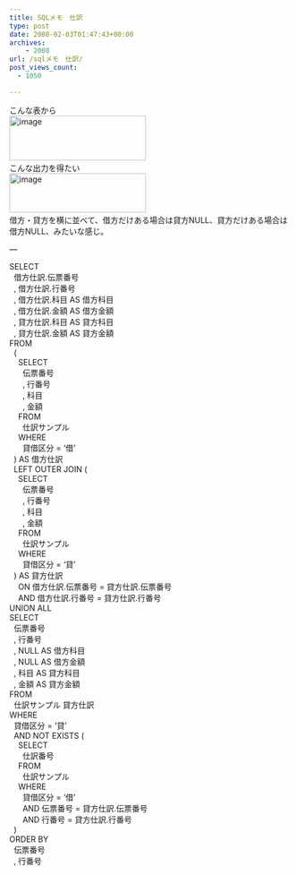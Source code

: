 ```yaml
---
title: SQLメモ　仕訳
type: post
date: 2008-02-03T01:47:43+00:00
archives:
    - 2008
url: /sqlメモ　仕訳/
post_views_count:
  - 1050

---
```

こんな表から  
[<img style="border-right: 0px; border-top: 0px; border-left: 0px; border-bottom: 0px" height="80" alt="image" src="https://i1.wp.com/jqinglong.html.xdomain.jp/bimg/image_thumb_8.png?resize=244%2C80" width="244" border="0" data-recalc-dims="1" />][1]&nbsp;  
こんな出力を得たい  
[<img style="border-right: 0px; border-top: 0px; border-left: 0px; border-bottom: 0px" height="70" alt="image" src="https://i0.wp.com/jqinglong.html.xdomain.jp/bimg/image_thumb_9.png?resize=244%2C70" width="244" border="0" data-recalc-dims="1" />][2]&nbsp;  
借方・貸方を横に並べて、借方だけある場合は貸方NULL、貸方だけある場合は借方NULL、みたいな感じ。 

&#8212; 

SELECT  
&nbsp; 借方仕訳.伝票番号  
&nbsp; , 借方仕訳.行番号  
&nbsp; , 借方仕訳.科目 AS 借方科目  
&nbsp; , 借方仕訳.金額 AS 借方金額  
&nbsp; , 貸方仕訳.科目 AS 貸方科目  
&nbsp; , 貸方仕訳.金額 AS 貸方金額  
FROM  
&nbsp; (  
&nbsp;&nbsp;&nbsp; SELECT  
&nbsp;&nbsp;&nbsp;&nbsp;&nbsp; 伝票番号  
&nbsp;&nbsp;&nbsp;&nbsp;&nbsp; , 行番号  
&nbsp;&nbsp;&nbsp;&nbsp;&nbsp; , 科目  
&nbsp;&nbsp;&nbsp;&nbsp;&nbsp; , 金額  
&nbsp;&nbsp;&nbsp; FROM  
&nbsp;&nbsp;&nbsp;&nbsp;&nbsp; 仕訳サンプル  
&nbsp;&nbsp;&nbsp; WHERE  
&nbsp;&nbsp;&nbsp;&nbsp;&nbsp; 貸借区分 = &#8216;借&#8217;  
&nbsp; ) AS 借方仕訳  
&nbsp; LEFT OUTER JOIN (  
&nbsp;&nbsp;&nbsp; SELECT  
&nbsp;&nbsp;&nbsp;&nbsp;&nbsp; 伝票番号  
&nbsp;&nbsp;&nbsp;&nbsp;&nbsp; , 行番号  
&nbsp;&nbsp;&nbsp;&nbsp;&nbsp; , 科目  
&nbsp;&nbsp;&nbsp;&nbsp;&nbsp; , 金額  
&nbsp;&nbsp;&nbsp; FROM  
&nbsp;&nbsp;&nbsp;&nbsp;&nbsp; 仕訳サンプル&nbsp;  
&nbsp;&nbsp;&nbsp; WHERE  
&nbsp;&nbsp;&nbsp;&nbsp;&nbsp; 貸借区分 = &#8216;貸&#8217;  
&nbsp; ) AS 貸方仕訳  
&nbsp;&nbsp;&nbsp; ON 借方仕訳.伝票番号 = 貸方仕訳.伝票番号  
&nbsp;&nbsp;&nbsp; AND 借方仕訳.行番号 = 貸方仕訳.行番号  
UNION ALL  
SELECT  
&nbsp; 伝票番号  
&nbsp; , 行番号  
&nbsp; , NULL AS 借方科目  
&nbsp; , NULL AS 借方金額  
&nbsp; , 科目 AS 貸方科目  
&nbsp; , 金額 AS 貸方金額  
FROM  
&nbsp; 仕訳サンプル 貸方仕訳  
WHERE  
&nbsp; 貸借区分 = &#8216;貸&#8217;  
&nbsp; AND NOT EXISTS (  
&nbsp;&nbsp;&nbsp; SELECT  
&nbsp;&nbsp;&nbsp;&nbsp;&nbsp; 仕訳番号  
&nbsp;&nbsp;&nbsp; FROM  
&nbsp;&nbsp;&nbsp;&nbsp;&nbsp; 仕訳サンプル  
&nbsp;&nbsp;&nbsp; WHERE  
&nbsp;&nbsp;&nbsp;&nbsp;&nbsp; 貸借区分 = &#8216;借&#8217;  
&nbsp;&nbsp;&nbsp;&nbsp;&nbsp; AND 伝票番号 = 貸方仕訳.伝票番号  
&nbsp;&nbsp;&nbsp;&nbsp;&nbsp; AND 行番号 = 貸方仕訳.行番号  
&nbsp; )  
ORDER BY  
&nbsp; 伝票番号  
&nbsp; , 行番号

 [1]: https://i1.wp.com/jqinglong.html.xdomain.jp/bimg/image_8.png
 [2]: https://i2.wp.com/jqinglong.html.xdomain.jp/bimg/image_9.png